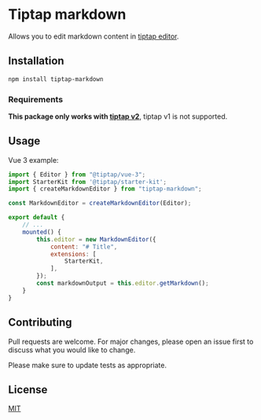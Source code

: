 # Tiptap markdown

Allows you to edit markdown content in [tiptap editor](https://www.tiptap.dev/). 

## Installation

```bash
npm install tiptap-markdown
```

### Requirements
**This package only works with [tiptap v2](https://www.tiptap.dev/)**, tiptap v1 is not supported.

## Usage
Vue 3 example:

```js
import { Editor } from "@tiptap/vue-3";
import StarterKit from '@tiptap/starter-kit';
import { createMarkdownEditor } from "tiptap-markdown";

const MarkdownEditor = createMarkdownEditor(Editor);

export default {
    // ...
    mounted() {
        this.editor = new MarkdownEditor({
            content: "# Title",
            extensions: [
                StarterKit,
            ],
        });
        const markdownOutput = this.editor.getMarkdown();
    }
}

```

## Contributing
Pull requests are welcome. For major changes, please open an issue first to discuss what you would like to change.

Please make sure to update tests as appropriate.

## License
[MIT](https://choosealicense.com/licenses/mit/)
